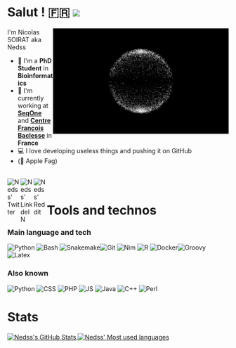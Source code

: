 # Salut ! 🇫🇷 ![](https://visitor-badge.glitch.me/badge?page_id=nedss.nedss)


<img align="right" alt="Black and White Gif" src="https://github.com/Nedss/nedss/blob/main/img/bnw.gif?raw=true" width="400" />

I'm Nicolas SOIRAT aka Nedss
- 🧬 I'm a **PhD Student** in **Bioinformatics**
- 🏢 I'm currently working at **[SeqOne](https://seq.one/)** and **[Centre François Baclesse](https://www.baclesse.fr/)** in **France**
- 💻 I love developing useless things and pushing it on GitHub
- (🍎 Apple Fag)


<br />

<a href="https://twitter.com/nicolasoirat">
  <img align="left" alt="Nedss' Twitter" width="30px" src="https://cdn.jsdelivr.net/npm/simple-icons@v3/icons/twitter.svg" />
</a>
<a href="https://www.linkedin.com/in/nicolas-soirat/">
  <img align="left" alt="Nedss' LinkdeIN" width="30px" src="https://cdn.jsdelivr.net/npm/simple-icons@v3/icons/linkedin.svg" />
</a>
<a href="https://www.reddit.com/user/aedso/">
  <img align="left" alt="Nedss' Reddit" width="30px" src="https://cdn.jsdelivr.net/npm/simple-icons@v3/icons/reddit.svg" />
</a>

<br />

# Tools and technos

### Main language and tech

![Python](https://img.shields.io/badge/python-◾◾◾-lightgrey?labelColor=000000&logo=Python&style=for-the-badge&logoColor=white) ![Bash](https://img.shields.io/badge/bash-◾◾◾-lightgrey?labelColor=000000&logo=GNU-Bash&style=for-the-badge&logoColor=white) ![Snakemake](https://img.shields.io/badge/Snakemake-◾◾◾-lightgrey?labelColor=000000&logo=Snakemake&style=for-the-badge&logoColor=white)![Git](https://img.shields.io/badge/Git-◾◾◽-lightgrey?labelColor=000000&logo=Git&style=for-the-badge&logoColor=white) ![Nim](https://img.shields.io/badge/Nim-◾◾◽-lightgrey?labelColor=000000&logo=Nim&style=for-the-badge&logoColor=white) ![R](https://img.shields.io/badge/R-◾◽◽-lightgrey?labelColor=000000&logo=R&style=for-the-badge&logoColor=white) ![Docker](https://img.shields.io/badge/Docker-◾◽◽-lightgrey?labelColor=000000&logo=Docker&style=for-the-badge&logoColor=white)![Groovy](https://img.shields.io/badge/Groovy-◾◽◽-lightgrey?labelColor=000000&logo=Groovy&style=for-the-badge&logoColor=white) ![Latex](https://img.shields.io/badge/Latex-◾◽◽-lightgrey?labelColor=000000&logo=Latex&style=for-the-badge&logoColor=white)

### Also known

![Python](https://img.shields.io/badge/html-black?labelColor=000000&logo=HTML5&logoColor=white) ![CSS](https://img.shields.io/badge/CSS-black?labelColor=000000&logo=CSS3&logoColor=white) ![PHP](https://img.shields.io/badge/PHP-black?labelColor=000000&logo=PHP&logoColor=white) ![JS](https://img.shields.io/badge/JS-black?labelColor=000000&logo=JavaScript&logoColor=white) ![Java](https://img.shields.io/badge/Java-black?labelColor=000000&logo=Java&logoColor=white) ![C++](https://img.shields.io/badge/-C++-black?labelColor=000000&logo=c%2B%2B&logoColor=white) ![Perl](https://img.shields.io/badge/Perl-black?labelColor=000000&logo=Perl&logoColor=white)

# Stats

<a href="https://github.com/Nedss/nedss">
  <img align="center" src="https://github-readme-stats.vercel.app/api?username=Nedss&show_icons=true&line_height=27&count_private=true&title_color=ffffff&text_color=c9cacc&icon_color=ffffff&bg_color=1d1f21" alt="Nedss's GitHub Stats" />
</a>
<a href="https://github.com/Nedss/nedss">
  <img align="center" src="https://github-readme-stats.vercel.app/api/top-langs/?username=nedss&layout=compact&bg_color=1d1f21&title_color=ffffff&text_color=c9cacc&count_private=true" alt="Nedss' Most used languages" />
</a>
